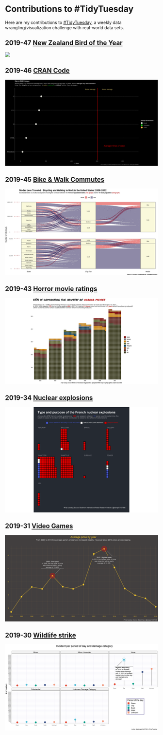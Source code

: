 # Contributions to #TidyTuesday

Here are my contributions to [#TidyTuesday](https://github.com/rfordatascience/tidytuesday), a weekly data wrangling/visualization challenge with real-world data sets.

## 2019-47 [New Zealand Bird of the Year](https://www.forestandbird.org.nz/)

![](https://github.com/NewMirai/Tidytuesday/blob/master/nz_bird/out/plot.gif?raw=true)
## 2019-46 [CRAN Code](https://cran.r-project.org/src/contrib/)

![](https://github.com/NewMirai/Tidytuesday/blob/master/CRAN_code/out/plot.gif?raw=true)

## 2019-45 [Bike & Walk Commutes](https://www.census.gov/library/publications/2014/acs/acs-25.html?#)

![](https://github.com/NewMirai/Tidytuesday/blob/master/bike/out/plot.jpeg?raw=true)

## 2019-43 [Horror movie ratings](https://www.kaggle.com/PromptCloudHQ/imdb-horror-movie-dataset)
![](https://github.com/NewMirai/Tidytuesday/blob/master/horror_movies/plot/plot.jpeg?raw=true)

## 2019-34 [Nuclear explosions](https://github.com/data-is-plural/nuclear-explosions/blob/master/documents/sipri-report-original.pdf)
![](https://github.com/NewMirai/Tidytuesday/blob/master/nuclear/plot.png?raw=true)

## 2019-31 [Video Games](https://steamspy.com/year/?__cf_chl_jschl_tk__=7fba585236c4d8106a7057c925c8d80f5cadabe2-1575303093-0-Ac3lo9oBBZx_yC0aZYc8Yus8-4kTti_7kieV41W82YF0pY-hJ6sOXx4yQ8bxL-71A6TrR7m1aDg2WtvCw8Si1JRmZXU04A14N6jWQlY9Z9alR93fTIi-00Q66s8TTNbbWjYu3GoHdtWqePkeLWC8WHBqicDKhYnYaDq7wGCMG_EIJHNgBbUR43FmD_yI5UlktppcbErm4ig11-SwNwv50aO2AI2bXm6EXz64CeCYBU_28QITCT0lLc_yTxXIWJlLO0J-zX8jB14jPAxpathq5e4)
![](https://github.com/NewMirai/Tidytuesday/blob/master/tidytuesdayvideogame/plot.png?raw=true)

## 2019-30 [Wildlife strike](https://wildlife.faa.gov/home)
![](https://github.com/NewMirai/Tidytuesday/blob/master/tidytuesdayFAAwildlifestrike/p1.png?raw=true)